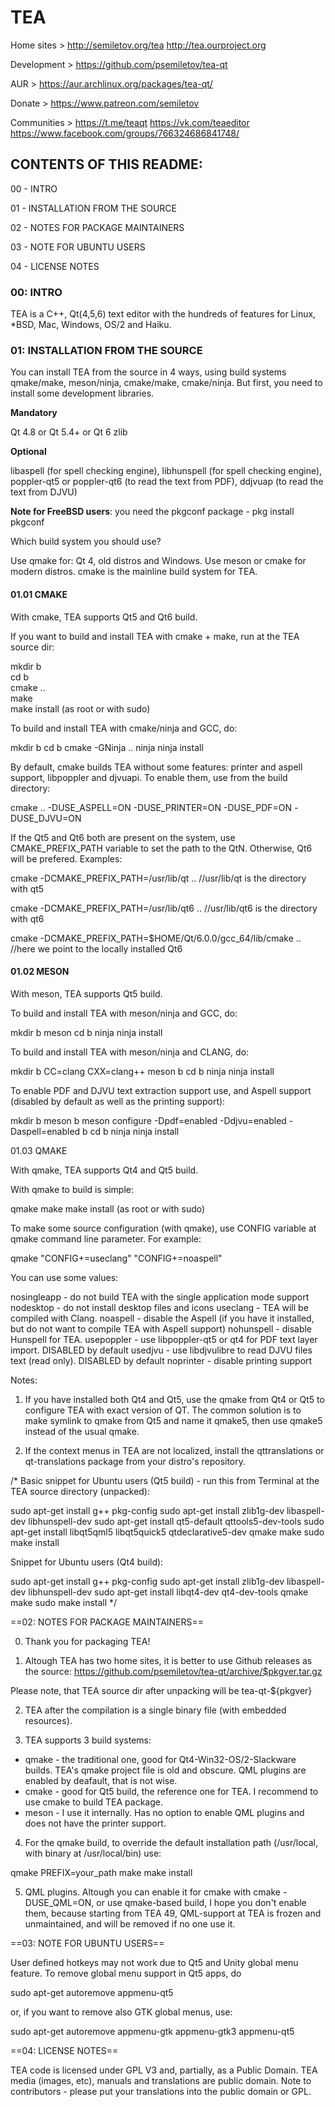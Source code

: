 # TEA #

Home sites >
http://semiletov.org/tea
http://tea.ourproject.org

Development >
https://github.com/psemiletov/tea-qt

AUR > https://aur.archlinux.org/packages/tea-qt/

Donate > https://www.patreon.com/semiletov

Communities >
https://t.me/teaqt
https://vk.com/teaeditor
https://www.facebook.com/groups/766324686841748/

## CONTENTS OF THIS README: ##

00 - INTRO

01 - INSTALLATION FROM THE SOURCE

02 - NOTES FOR PACKAGE MAINTAINERS

03 - NOTE FOR UBUNTU USERS

04 - LICENSE NOTES


### 00: INTRO ###

TEA is a C++, Qt(4,5,6) text editor with the hundreds of features for Linux, *BSD, Mac, Windows, OS/2 and Haiku. 
 
### 01: INSTALLATION FROM THE SOURCE ###

You can install TEA from the source in 4 ways, using build systems qmake/make, meson/ninja, cmake/make, cmake/ninja. But first, you need to install some development libraries.

**Mandatory**

Qt 4.8 or Qt 5.4+ or Qt 6
zlib

**Optional**

libaspell (for spell checking engine), 
libhunspell (for spell checking engine), 
poppler-qt5 or poppler-qt6 (to read the text from PDF), ddjvuap (to read the text from DJVU)

**Note for FreeBSD users**: you need the pkgconf package - pkg install pkgconf

Which build system you should use?

Use qmake for: Qt 4, old distros and Windows. Use meson or cmake for modern distros. 
cmake is the mainline build system for TEA. 


#### 01.01 CMAKE #### 

With cmake, TEA supports Qt5 and Qt6 build.

If you want to build and install TEA with cmake + make, run at the TEA source dir:

mkdir b  
cd b  
cmake ..  
make  
make install (as root or with sudo)  


To build and install TEA with cmake/ninja and GCC, do:

mkdir b
cd b
cmake -GNinja ..
ninja
ninja install

By default, cmake builds TEA without some features: printer and aspell support, libpoppler and djvuapi. To enable them, use from the build directory:

cmake .. -DUSE_ASPELL=ON -DUSE_PRINTER=ON -DUSE_PDF=ON -DUSE_DJVU=ON

If the Qt5 and Qt6 both are present on the system, use CMAKE_PREFIX_PATH variable to set the path to the QtN. Otherwise, Qt6 will be prefered.
   Examples:

cmake -DCMAKE_PREFIX_PATH=/usr/lib/qt ..
//usr/lib/qt is the directory with qt5

cmake -DCMAKE_PREFIX_PATH=/usr/lib/qt6 ..
//usr/lib/qt6 is the directory with qt6

cmake -DCMAKE_PREFIX_PATH=$HOME/Qt/6.0.0/gcc_64/lib/cmake ..
//here we point to the locally installed Qt6


#### 01.02 MESON #### 

With meson, TEA supports Qt5 build.

To build and install TEA with meson/ninja and GCC, do:

mkdir b
meson
cd b
ninja
ninja install

To build and install TEA with meson/ninja and CLANG, do:

mkdir b
CC=clang CXX=clang++ meson b
cd b
ninja
ninja install

To enable PDF and DJVU text extraction support use, and Aspell support (disabled by default as well as the printing support):

mkdir b
meson b
meson configure -Dpdf=enabled -Ddjvu=enabled -Daspell=enabled b
cd b
ninja
ninja install


01.03 QMAKE

With qmake, TEA supports Qt4 and Qt5 build.

With qmake to build is simple:

qmake
make
make install (as root or with sudo)


To make some source configuration (with qmake), use CONFIG variable at qmake command line parameter. For example:

qmake "CONFIG+=useclang" "CONFIG+=noaspell"

You can use some values:

nosingleapp - do not build TEA with the single application mode support
nodesktop - do not install desktop files and icons
useclang - TEA will be compiled with Clang.
noaspell - disable the Aspell (if you have it installed, but  do not want to compile TEA with Aspell support)
nohunspell - disable Hunspell for TEA.
usepoppler - use libpoppler-qt5 or qt4 for PDF text layer import. DISABLED by default
usedjvu - use libdjvulibre to read DJVU files text (read only). DISABLED by default
noprinter - disable printing support

Notes:

1. If you have installed both Qt4 and Qt5, use the qmake from Qt4 or Qt5 to configure TEA with exact version of QT. The common solution is to make symlink to qmake from Qt5 and name it qmake5, then use qmake5 instead of the usual qmake.

2. If the context menus in TEA are not localized, install the qttranslations or qt-translations package from your distro's repository.


/*
Basic snippet for Ubuntu users (Qt5 build) - run this from Terminal at the TEA source directory (unpacked):

sudo apt-get install g++ pkg-config
sudo apt-get install zlib1g-dev libaspell-dev libhunspell-dev
sudo apt-get install qt5-default qttools5-dev-tools
sudo apt-get install libqt5qml5 libqt5quick5 qtdeclarative5-dev
qmake
make
sudo make install


Snippet for Ubuntu users (Qt4 build):

sudo apt-get install g++ pkg-config
sudo apt-get install zlib1g-dev libaspell-dev libhunspell-dev
sudo apt-get install libqt4-dev qt4-dev-tools
qmake
make
sudo make install
*/


==02: NOTES FOR PACKAGE MAINTAINERS==

0. Thank you for packaging TEA!

1. Altough TEA has two home sites, it is better to use Github releases as the source:
https://github.com/psemiletov/tea-qt/archive/$pkgver.tar.gz
   
Please note, that TEA source dir after unpacking will be tea-qt-${pkgver}

2. TEA after the compilation is a single binary file (with embedded resources).

3. TEA supports 3 build systems:

  * qmake - the traditional one, good for Qt4-Win32-OS/2-Slackware builds. TEA's qmake project file is old and obscure. QML plugins are enabled by deafault, that is not wise.
  * cmake - good for Qt5 build, the reference one for TEA. I recommend to use cmake to build TEA package.
  * meson - I use it internally. Has no option to enable QML plugins and does not have the printer support.

4. For the qmake build, to override the default installation path (/usr/local, with binary at /usr/local/bin) use:

qmake PREFIX=your_path
make
make install

5. QML plugins. Altough you can enable it for cmake with cmake -DUSE_QML=ON, or use qmake-based build, I hope you don't enable them, because starting from TEA 49, QML-support at TEA is frozen and unmaintained, and will be removed if no one use it.


==03: NOTE FOR UBUNTU USERS==

User defined hotkeys may not work due to Qt5 and Unity global menu feature. To remove global menu support in Qt5 apps, do

sudo apt-get autoremove appmenu-qt5

or, if you want to remove also GTK global menus, use:

sudo apt-get autoremove appmenu-gtk appmenu-gtk3 appmenu-qt5


==04: LICENSE NOTES==

TEA code is licensed under GPL V3 and, partially, as a Public Domain. TEA media (images, etc), manuals and translations are public domain. Note to contributors - please put your translations into the public domain or GPL.
